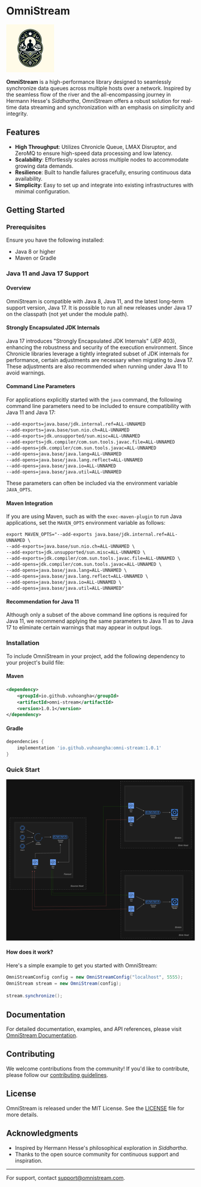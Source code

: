 # OmniStream

![Logo OmniStream](https://github.com/vuhoangha/kendrick-store-public/blob/main/kendrick_library_logo_128.png?raw=true)

**OmniStream** is a high-performance library designed to seamlessly synchronize data queues across multiple hosts over a network. Inspired by the seamless flow of the river and the all-encompassing journey in Hermann Hesse's *Siddhartha*, OmniStream offers a robust solution for real-time data streaming and synchronization with an emphasis on simplicity and integrity.

## Features

- **High Throughput**: Utilizes Chronicle Queue, LMAX Disruptor, and ZeroMQ to ensure high-speed data processing and low latency.
- **Scalability**: Effortlessly scales across multiple nodes to accommodate growing data demands.
- **Resilience**: Built to handle failures gracefully, ensuring continuous data availability.
- **Simplicity**: Easy to set up and integrate into existing infrastructures with minimal configuration.

## Getting Started

### Prerequisites

Ensure you have the following installed:
- Java 8 or higher
- Maven or Gradle

### Java 11 and Java 17 Support

#### Overview
OmniStream is compatible with Java 8, Java 11, and the latest long-term support version, Java 17. It is possible to run all new releases under Java 17 on the classpath (not yet under the module path).

#### Strongly Encapsulated JDK Internals
Java 17 introduces "Strongly Encapsulated JDK Internals" (JEP 403), enhancing the robustness and security of the execution environment. Since Chronicle libraries leverage a tightly integrated subset of JDK internals for performance, certain adjustments are necessary when migrating to Java 17. These adjustments are also recommended when running under Java 11 to avoid warnings.

#### Command Line Parameters
For applications explicitly started with the `java` command, the following command line parameters need to be included to ensure compatibility with Java 11 and Java 17:

```
--add-exports=java.base/jdk.internal.ref=ALL-UNNAMED
--add-exports=java.base/sun.nio.ch=ALL-UNNAMED
--add-exports=jdk.unsupported/sun.misc=ALL-UNNAMED
--add-exports=jdk.compiler/com.sun.tools.javac.file=ALL-UNNAMED
--add-opens=jdk.compiler/com.sun.tools.javac=ALL-UNNAMED
--add-opens=java.base/java.lang=ALL-UNNAMED
--add-opens=java.base/java.lang.reflect=ALL-UNNAMED
--add-opens=java.base/java.io=ALL-UNNAMED
--add-opens=java.base/java.util=ALL-UNNAMED
```

These parameters can often be included via the environment variable `JAVA_OPTS`.

#### Maven Integration
If you are using Maven, such as with the `exec-maven-plugin` to run Java applications, set the `MAVEN_OPTS` environment variable as follows:

```
export MAVEN_OPTS="--add-exports java.base/jdk.internal.ref=ALL-UNNAMED \
--add-exports=java.base/sun.nio.ch=ALL-UNNAMED \
--add-exports=jdk.unsupported/sun.misc=ALL-UNNAMED \
--add-exports=jdk.compiler/com.sun.tools.javac.file=ALL-UNNAMED \
--add-opens=jdk.compiler/com.sun.tools.javac=ALL-UNNAMED \
--add-opens=java.base/java.lang=ALL-UNNAMED \
--add-opens=java.base/java.lang.reflect=ALL-UNNAMED \
--add-opens=java.base/java.io=ALL-UNNAMED \
--add-opens=java.base/java.util=ALL-UNNAMED"
```

#### Recommendation for Java 11
Although only a subset of the above command line options is required for Java 11, we recommend applying the same parameters to Java 11 as to Java 17 to eliminate certain warnings that may appear in output logs.


### Installation

To include OmniStream in your project, add the following dependency to your project's build file:

#### Maven

```xml
<dependency>
    <groupId>io.github.vuhoangha</groupId>
    <artifactId>omni-stream</artifactId>
    <version>1.0.1</version>
</dependency>
```

#### Gradle

```groovy
dependencies {
    implementation 'io.github.vuhoangha:omni-stream:1.0.1'
}
```

### Quick Start

![Diagram](https://github.com/vuhoangha/kendrick-store-public/blob/main/fanout_sinkin.png?raw=true)

#### How does it work?

Here's a simple example to get you started with OmniStream:

```java
OmniStreamConfig config = new OmniStreamConfig("localhost", 5555);
OmniStream stream = new OmniStream(config);

stream.synchronize();
```

## Documentation

For detailed documentation, examples, and API references, please visit [OmniStream Documentation](https://github.com/vuhoangha/omni-stream).

## Contributing

We welcome contributions from the community! If you'd like to contribute, please follow our [contributing guidelines](CONTRIBUTING.md).

## License

OmniStream is released under the MIT License. See the [LICENSE](LICENSE) file for more details.

## Acknowledgments

- Inspired by Hermann Hesse's philosophical exploration in *Siddhartha*.
- Thanks to the open source community for continuous support and inspiration.

---

For support, contact [support@omnistream.com](mailto:support@omnistream.com).
